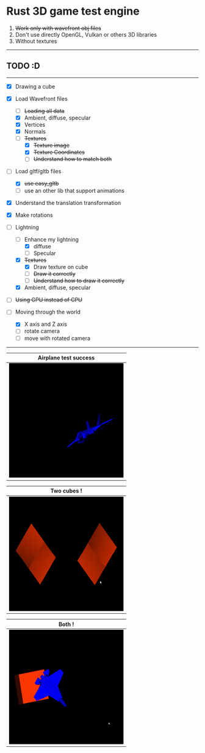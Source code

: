 # Rust 3D game test engine

1. ~~Work only with wavefront obj files~~
2. Don't use directly OpenGL, Vulkan or others 3D libraries
3. Without textures
----------------------
## TODO :D
----------------------
- [x] Drawing a cube
- [x] Load Wavefront files
    - [ ] ~~Loading all data~~
    - [x] Ambient, diffuse, specular
    - [x] Vertices
    - [x] Normals
    - [ ] ~~Textures~~
        - [x] ~~Texture image~~
        - [x] ~~Texture Coordinates~~
        - [ ] ~~Understand how to match both~~

- [ ] Load gltf/gltb files
    - [x] ~~use easy_gltb~~
    - [ ] use an other lib that support animations

- [x] Understand the translation transformation
- [x] Make rotations

- [ ] Lightning
    - [ ] Enhance my lightning
        - [x] diffuse 
        - [ ] Specular
    - [x] ~~Textures~~
        - [x] Draw texture on cube
        - [ ] ~~Draw it correctly~~
        - [ ] ~~Understand how to draw it correctly~~

    - [x] Ambient, diffuse, specular
    
- [ ] ~~Using GPU instead of CPU~~
- [ ] Moving through the world
    - [x] X axis and Z axis
    - [ ] rotate camera
    - [ ] move with rotated camera
----------------------


| Airplane test success |
| ---------------- |
| <img height="300" width="300" src="./demos/airplane_success.gif"> |

| Two cubes ! |
| ----------- |
| <img height="300" width="300" src="./demos/two_cubes.gif"> |

| Both ! |
| ----------- |
| <img height="300" width="300" src="./demos/cube_and_airplane.gif"> |

